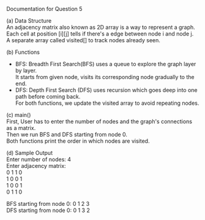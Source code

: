 Documentation for Question 5

(a) Data Structure  
An adjacency matrix also known as 2D array is a way to represent a graph.  
Each cell at position [i][j] tells if there's a  edge between node i and node j.  
A separate array called visited[] to track nodes already seen.

(b) Functions  
- BFS: Breadth First Search(BFS) uses a queue to explore the graph layer by layer.  
  It starts from given node, visits its corresponding node gradually to the end.
- DFS: Depth First Search (DFS) uses recursion which goes deep into one path before coming back.  
  For both functions, we update the visited array to avoid repeating nodes.

(c) main()  
First, User has to enter the number of nodes and the graph's connections as a matrix.  
Then we run BFS and DFS starting from node 0.  
Both functions print the order in which nodes are visited.

(d) Sample Output  
Enter number of nodes: 4  
Enter adjacency matrix:  
0 1 1 0  
1 0 0 1  
1 0 0 1  
0 1 1 0  

BFS starting from node 0: 0 1 2 3  
DFS starting from node 0: 0 1 3 2
